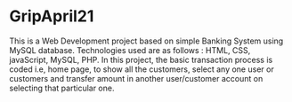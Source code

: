 # GripApril21
This is a Web Development project based on simple Banking System using MySQL database.
Technologies used are as follows : HTML, CSS, javaScript, MySQL, PHP.
In this project, the basic transaction process is coded i.e, 
home page, to show all the customers, select any one user or customers and transfer amount in another user/customer account on selecting that particular one.
